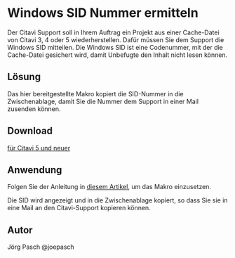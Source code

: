 # Windows SID Nummer ermitteln

Der Citavi Support soll in Ihrem Auftrag ein Projekt aus einer Cache-Datei von Citavi 3, 4 oder 5 wiederherstellen. Dafür müssen Sie dem Support die Windows SID mitteilen. Die Windows SID ist eine Codenummer, mit der die Cache-Datei gesichert wird, damit Unbefugte den Inhalt nicht lesen können.


## Lösung
Das hier bereitgestellte Makro kopiert die SID-Nummer in die Zwischenablage, damit Sie die Nummer dem Support in einer Mail zusenden können.

## Download

[für Citavi 5 und neuer](Get_Windows_SID_Key)

## Anwendung
Folgen Sie der Anleitung in [diesem Artikel](/readme.de.md), um das Makro einzusetzen.

Die SID wird angezeigt und in die Zwischenablage kopiert, so dass Sie sie in eine Mail an den Citavi-Support kopieren können.

## Autor
Jörg Pasch @joepasch